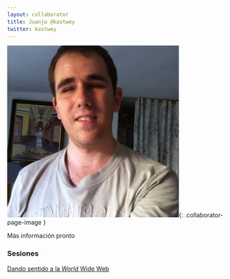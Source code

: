 ```yaml
---
layout: collaborator
title: Juanjo @kastwey
twitter: kastwey
---
```

![Juanjo @kastwey](/img/colaboradores/juanjo-kastwey.jpg){: .collaborator-page-image }

<p>Más información pronto</p>

### Sesiones

[Dando sentido a la *World* Wide Web](/proxima-sesion)
